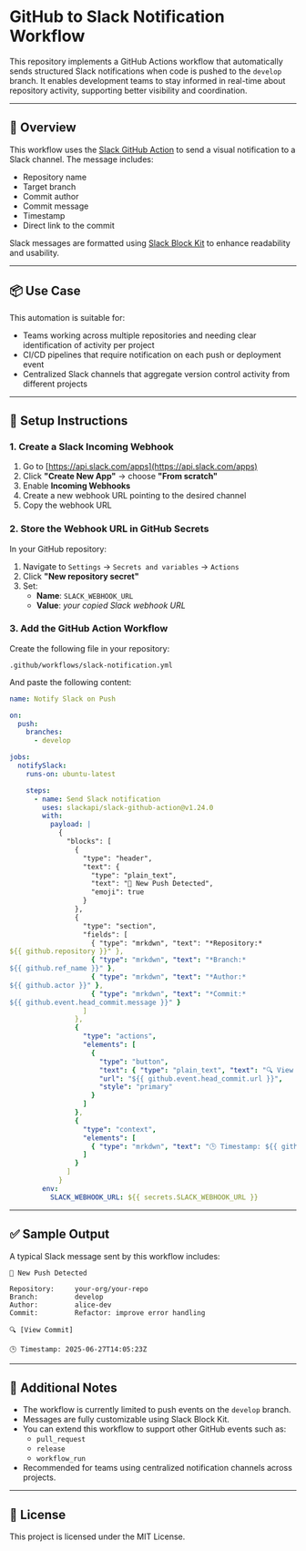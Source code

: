 # GitHub to Slack Notification Workflow

This repository implements a GitHub Actions workflow that automatically sends structured Slack notifications when code is pushed to the `develop` branch. It enables development teams to stay informed in real-time about repository activity, supporting better visibility and coordination.

---

## 🚀 Overview

This workflow uses the [Slack GitHub Action](https://github.com/slackapi/slack-github-action) to send a visual notification to a Slack channel. The message includes:

- Repository name
- Target branch
- Commit author
- Commit message
- Timestamp
- Direct link to the commit

Slack messages are formatted using [Slack Block Kit](https://api.slack.com/block-kit) to enhance readability and usability.

---

## 📦 Use Case

This automation is suitable for:

- Teams working across multiple repositories and needing clear identification of activity per project
- CI/CD pipelines that require notification on each push or deployment event
- Centralized Slack channels that aggregate version control activity from different projects

---

## 🔧 Setup Instructions

### 1. Create a Slack Incoming Webhook

1. Go to [https://api.slack.com/apps](https://api.slack.com/apps)
2. Click **"Create New App"** → choose **"From scratch"**
3. Enable **Incoming Webhooks**
4. Create a new webhook URL pointing to the desired channel
5. Copy the webhook URL

### 2. Store the Webhook URL in GitHub Secrets

In your GitHub repository:

1. Navigate to `Settings` → `Secrets and variables` → `Actions`
2. Click **"New repository secret"**
3. Set:
   - **Name**: `SLACK_WEBHOOK_URL`
   - **Value**: *your copied Slack webhook URL*

### 3. Add the GitHub Action Workflow

Create the following file in your repository:

```
.github/workflows/slack-notification.yml
```

And paste the following content:

```yaml
name: Notify Slack on Push

on:
  push:
    branches:
      - develop

jobs:
  notifySlack:
    runs-on: ubuntu-latest

    steps:
      - name: Send Slack notification
        uses: slackapi/slack-github-action@v1.24.0
        with:
          payload: |
            {
              "blocks": [
                {
                  "type": "header",
                  "text": {
                    "type": "plain_text",
                    "text": "🚀 New Push Detected",
                    "emoji": true
                  }
                },
                {
                  "type": "section",
                  "fields": [
                    { "type": "mrkdwn", "text": "*Repository:*
${{ github.repository }}" },
                    { "type": "mrkdwn", "text": "*Branch:*
${{ github.ref_name }}" },
                    { "type": "mrkdwn", "text": "*Author:*
${{ github.actor }}" },
                    { "type": "mrkdwn", "text": "*Commit:*
${{ github.event.head_commit.message }}" }
                  ]
                },
                {
                  "type": "actions",
                  "elements": [
                    {
                      "type": "button",
                      "text": { "type": "plain_text", "text": "🔍 View Commit" },
                      "url": "${{ github.event.head_commit.url }}",
                      "style": "primary"
                    }
                  ]
                },
                {
                  "type": "context",
                  "elements": [
                    { "type": "mrkdwn", "text": "🕒 Timestamp: ${{ github.event.head_commit.timestamp }}" }
                  ]
                }
              ]
            }
        env:
          SLACK_WEBHOOK_URL: ${{ secrets.SLACK_WEBHOOK_URL }}
```

---

## ✅ Sample Output

A typical Slack message sent by this workflow includes:

```
🚀 New Push Detected

Repository:     your-org/your-repo
Branch:         develop
Author:         alice-dev
Commit:         Refactor: improve error handling

🔍 [View Commit]

🕒 Timestamp: 2025-06-27T14:05:23Z
```

---

## 📘 Additional Notes

- The workflow is currently limited to push events on the `develop` branch.
- Messages are fully customizable using Slack Block Kit.
- You can extend this workflow to support other GitHub events such as:
  - `pull_request`
  - `release`
  - `workflow_run`
- Recommended for teams using centralized notification channels across projects.

---

## 📄 License

This project is licensed under the MIT License.
